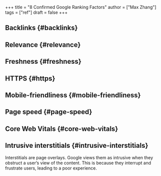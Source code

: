 +++
title = "8 Confirmed Google Ranking Factors"
author = ["Max Zhang"]
tags = ["ref"]
draft = false
+++

## Backlinks {#backlinks}


## Relevance {#relevance}


## Freshness {#freshness}


## HTTPS {#https}


## Mobile-friendliness {#mobile-friendliness}


## Page speed {#page-speed}


## Core Web Vitals {#core-web-vitals}


## Intrusive interstitials {#intrusive-interstitials}

Interstitials are page overlays. Google views them as intrusive when they obstruct a user’s view of the content. This is because they interrupt and frustrate users, leading to a poor experience.
